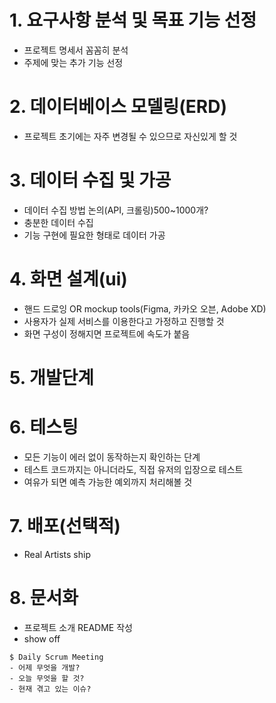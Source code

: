 # 1. 요구사항 분석 및 목표 기능 선정

- 프로젝트 명세서 꼼꼼히 분석
- 주제에 맞는 추가 기능 선정

# 2. 데이터베이스 모델링(ERD)

- 프로젝트 초기에는 자주 변경될 수 있으므로 자신있게 할 것

# 3. 데이터 수집 및 가공

- 데이터 수집 방법 논의(API, 크롤링)500~1000개?
- 충분한 데이터 수집
- 기능 구현에 필요한 형태로 데이터 가공

# 4. 화면 설계(ui)

- 핸드 드로잉 OR mockup tools(Figma, 카카오 오븐, Adobe XD)
- 사용자가 실제 서비스를 이용한다고 가정하고 진행할 것
- 화면 구성이 정해지면 프로젝트에 속도가 붙음

# 5. 개발단계

# 6. 테스팅

- 모든 기능이 에러 없이 동작하는지 확인하는 단계
- 테스트 코드까지는 아니더라도, 직접 유저의 입장으로 테스트
- 여유가 되면 예측 가능한 예외까지 처리해볼 것

# 7. 배포(선택적)

- Real Artists ship

# 8. 문서화

- 프로젝트 소개 README 작성
- show off

```
$ Daily Scrum Meeting
- 어제 무엇을 개발?
- 오늘 무엇을 할 것?
- 현재 겪고 있는 이슈?
```